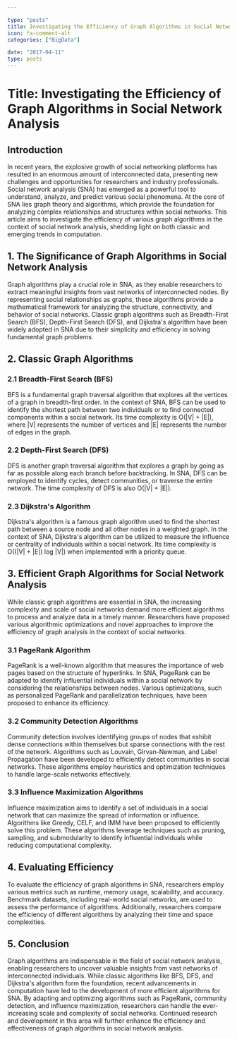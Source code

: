 ```yaml
---

type: "posts"
title: Investigating the Efficiency of Graph Algorithms in Social Network Analysis
icon: fa-comment-alt
categories: ["BigData"]

date: "2017-04-11"
type: posts
---
```





# Title: Investigating the Efficiency of Graph Algorithms in Social Network Analysis

## Introduction
In recent years, the explosive growth of social networking platforms has resulted in an enormous amount of interconnected data, presenting new challenges and opportunities for researchers and industry professionals. Social network analysis (SNA) has emerged as a powerful tool to understand, analyze, and predict various social phenomena. At the core of SNA lies graph theory and algorithms, which provide the foundation for analyzing complex relationships and structures within social networks. This article aims to investigate the efficiency of various graph algorithms in the context of social network analysis, shedding light on both classic and emerging trends in computation.

## 1. The Significance of Graph Algorithms in Social Network Analysis
Graph algorithms play a crucial role in SNA, as they enable researchers to extract meaningful insights from vast networks of interconnected nodes. By representing social relationships as graphs, these algorithms provide a mathematical framework for analyzing the structure, connectivity, and behavior of social networks. Classic graph algorithms such as Breadth-First Search (BFS), Depth-First Search (DFS), and Dijkstra's algorithm have been widely adopted in SNA due to their simplicity and efficiency in solving fundamental graph problems.

## 2. Classic Graph Algorithms
### 2.1 Breadth-First Search (BFS)
BFS is a fundamental graph traversal algorithm that explores all the vertices of a graph in breadth-first order. In the context of SNA, BFS can be used to identify the shortest path between two individuals or to find connected components within a social network. Its time complexity is O(|V| + |E|), where |V| represents the number of vertices and |E| represents the number of edges in the graph.

### 2.2 Depth-First Search (DFS)
DFS is another graph traversal algorithm that explores a graph by going as far as possible along each branch before backtracking. In SNA, DFS can be employed to identify cycles, detect communities, or traverse the entire network. The time complexity of DFS is also O(|V| + |E|).

### 2.3 Dijkstra's Algorithm
Dijkstra's algorithm is a famous graph algorithm used to find the shortest path between a source node and all other nodes in a weighted graph. In the context of SNA, Dijkstra's algorithm can be utilized to measure the influence or centrality of individuals within a social network. Its time complexity is O((|V| + |E|) log |V|) when implemented with a priority queue.

## 3. Efficient Graph Algorithms for Social Network Analysis
While classic graph algorithms are essential in SNA, the increasing complexity and scale of social networks demand more efficient algorithms to process and analyze data in a timely manner. Researchers have proposed various algorithmic optimizations and novel approaches to improve the efficiency of graph analysis in the context of social networks.

### 3.1 PageRank Algorithm
PageRank is a well-known algorithm that measures the importance of web pages based on the structure of hyperlinks. In SNA, PageRank can be adapted to identify influential individuals within a social network by considering the relationships between nodes. Various optimizations, such as personalized PageRank and parallelization techniques, have been proposed to enhance its efficiency.

### 3.2 Community Detection Algorithms
Community detection involves identifying groups of nodes that exhibit dense connections within themselves but sparse connections with the rest of the network. Algorithms such as Louvain, Girvan-Newman, and Label Propagation have been developed to efficiently detect communities in social networks. These algorithms employ heuristics and optimization techniques to handle large-scale networks effectively.

### 3.3 Influence Maximization Algorithms
Influence maximization aims to identify a set of individuals in a social network that can maximize the spread of information or influence. Algorithms like Greedy, CELF, and IMM have been proposed to efficiently solve this problem. These algorithms leverage techniques such as pruning, sampling, and submodularity to identify influential individuals while reducing computational complexity.

## 4. Evaluating Efficiency
To evaluate the efficiency of graph algorithms in SNA, researchers employ various metrics such as runtime, memory usage, scalability, and accuracy. Benchmark datasets, including real-world social networks, are used to assess the performance of algorithms. Additionally, researchers compare the efficiency of different algorithms by analyzing their time and space complexities.

## 5. Conclusion
Graph algorithms are indispensable in the field of social network analysis, enabling researchers to uncover valuable insights from vast networks of interconnected individuals. While classic algorithms like BFS, DFS, and Dijkstra's algorithm form the foundation, recent advancements in computation have led to the development of more efficient algorithms for SNA. By adapting and optimizing algorithms such as PageRank, community detection, and influence maximization, researchers can handle the ever-increasing scale and complexity of social networks. Continued research and development in this area will further enhance the efficiency and effectiveness of graph algorithms in social network analysis.